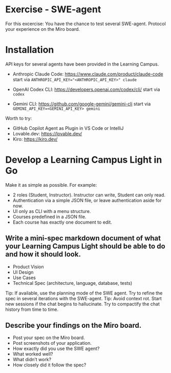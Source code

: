 # Exercise - SWE-agent

For this excercise: You have the chance to test several SWE-agent.
Protocol your experience on the Miro board.

# Installation

API keys for several agents have been provided in the Learning Campus.

* Anthropic Claude Code: https://www.claude.com/product/claude-code
  start via `ANTHROPIC_API_KEY="<ANTHROPIC_API_KEY>" claude`

* OpenAI Codex CLI: https://developers.openai.com/codex/cli/
  start via `codex`
 
* Gemini CLI: https://github.com/google-gemini/gemini-cli
  start via `GEMINI_API_KEY=<GEMINI_API_KEY> gemini`

Worth to try:

* GitHub Copilot Agent as Plugin in VS Code or IntelliJ
* Lovable.dev: https://lovable.dev/
* Kiro: https://kiro.dev/


# Develop a Learning Campus Light in Go

Make it as simple as possible. For example:

* 2 roles (Student, Instructor). Instructor can write, Student can only read.
* Authentication via a simple JSON file, or leave authentication aside for now.
* UI only as CLI with a menu structure.
* Courses predefined in a JSON file.
* Each course has exactly one document to edit. 

## Write a mini-spec markdown document of what your Learning Campus Light should be able to do and how it should look.

* Product Vision
* UI Design
* Use Cases
* Technical Spec (architecture, language, database, tests)

Tip: If available, use the planning mode of the SWE agent. Try to refine the spec in several iterations with the SWE-agent.
Tip: Avoid context rot. Start new sessions if the chat begins to hallucinate. Try to compactify the chat history from time to time.

## Describe your findings on the Miro board.

- Post your spec on the Miro board.
- Post screenshots of your application.
- How exactly did you use the SWE agent?
- What worked well?
- What didn’t work?
- How closely did it follow the spec?
